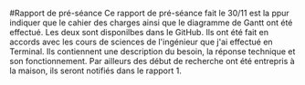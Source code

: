 #Rapport de pré-séance
Ce rapport de pré-séance fait le 30/11 est la ppur indiquer que le cahier des charges ainsi que le diagramme de Gantt ont été effectué.
Les deux sont disponilbes dans le GitHub. Ils ont été fait en accords avec les cours de sciences de l'ingénieur que j'ai effectué en Terminal.
Ils contiennent une description du besoin, la réponse technique et son fonctionnement.
Par ailleurs des début de recherche ont été entrepris à la maison, ils seront notifiés dans le rapport 1.